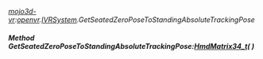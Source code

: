 _[mojo3d-vr](../../modules/mojo3d-vr/mojo3d-vr-module.md):[openvr](openvr:).[IVRSystem](openvr:openvr-ivrsystem.md).GetSeatedZeroPoseToStandingAbsoluteTrackingPose_
##### Method GetSeatedZeroPoseToStandingAbsoluteTrackingPose:[HmdMatrix34_t](../../modules/mojo3d-vr/openvr-hmdmatrix34_t.md)(  )
